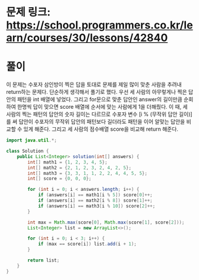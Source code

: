 # 문제 링크: https://school.programmers.co.kr/learn/courses/30/lessons/42840
# 풀이
이 문제는 수포자 삼인방이 찍은 답을 토대로 문제를 제일 많이 맞춘 사람을 추려내 return하는 문제다. 단순하게 생각해서 풀기로 했다. 우선 세 사람의 아무렇게나 찍은 답안의 패턴을 int 배열에 넣었다. 그리고 for문으로 맞춘 답안인 answer의 길이만큼 순회하여 한명씩 답이 맞으면 score 배열에 순서에 맞는 사람에게 1을 더해줬다. 이 때, 세 사람의 찍는 패턴의 답안의 숫자 길이는 다르므로 수포자 변수 \[i % (무작위 답안 길이)\]를 써 답안이 수포자의 무작위 답안의 패턴보다 길더라도 패턴을 이어 알맞는 답안을 비교할 수 있게 해준다. 그리고 세 사람의 점수배열 score을 비교해 return 해준다.

```java
import java.util.*;

class Solution {
    public List<Integer> solution(int[] answers) {
        int[] math1 = {1, 2, 3, 4, 5};
        int[] math2 = {2, 1, 2, 3, 2, 4, 2, 5};
        int[] math3 = {3, 3, 1, 1, 2, 2, 4, 4, 5, 5};
        int[] score = {0, 0, 0};

        for (int i = 0; i < answers.length; i++) {
            if (answers[i] == math1[i % 5]) score[0]++;
            if (answers[i] == math2[i % 8]) score[1]++;
            if (answers[i] == math3[i % 10]) score[2]++;
        }

        int max = Math.max(score[0], Math.max(score[1], score[2]));
        List<Integer> list = new ArrayList<>();

        for (int i = 0; i < 3; i++) {
            if (max == score[i]) list.add(i + 1);
        }

        return list;
    }
}
```